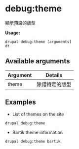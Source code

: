 # debug:theme
顯示預設的版型

**Usage:**
```
drupal debug:theme [arguments]
dt
```

## Available arguments
Argument | Details
---------|-------------
theme | 除錯特定的版型

## Examples
* List of themes on the site
```
drupal debug:theme
```
* Bartik theme information
```
drupal debug:theme bartik
```
